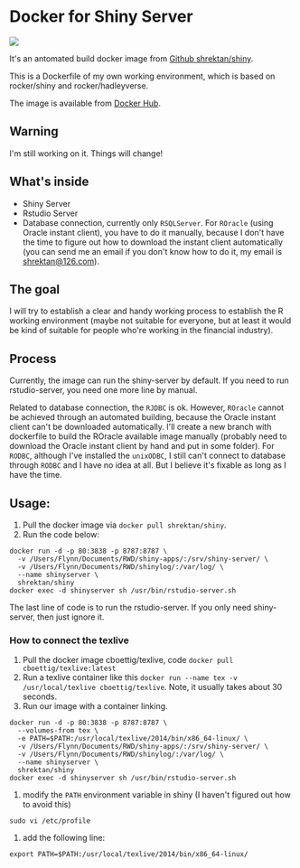 Docker for Shiny Server
=======================

[![](https://images.microbadger.com/badges/image/shrektan/shiny.svg)](https://microbadger.com/images/shrektan/shiny "Get your own image badge on microbadger.com")

It's an antomated build docker image from [Github shrektan/shiny](https://github.com/shrektan/shiny).

This is a Dockerfile of my own working environment, which is based on rocker/shiny and rocker/hadleyverse. 

The image is available from [Docker Hub](https://hub.docker.com/r/shrektan/shiny/).

## Warning

I'm still working on it. Things will change!

## What's inside

- Shiny Server
- Rstudio Server
- Database connection, currently only `RSQLServer`. For `ROracle` (using Oracle instant client), you have to do it manually, because I don't have the time to figure out how to download the instant client automatically (you can send me an email if you don't know how to do it, my email is shrektan@126.com). 

## The goal

I will try to establish a clear and handy working process to establish the R working environment (maybe not suitable for everyone, but at least it would be kind of suitable for people who're working in the financial industry).

## Process

Currently, the image can run the shiny-server by default. If you need to run rstudio-server, you need one more line by manual.

Related to database connection, the `RJDBC` is ok. However, `ROracle` cannot be achieved through an automated building, because the Oracle instant client can't be downloaded automatically. I'll create a new branch with dockerfile to build the ROracle available image manually (probably need to download the Oracle instant client by hand and put in some folder). For `RODBC`, although I've installed the `unixODBC`, I still can't connect to database through `RODBC` and I have no idea at all. But I believe it's fixable as long as I have the time.

## Usage:

1. Pull the docker image via `docker pull shrektan/shiny`.
1. Run the code below:  
```
docker run -d -p 80:3838 -p 8787:8787 \
  -v /Users/Flynn/Documents/RWD/shiny-apps/:/srv/shiny-server/ \
  -v /Users/Flynn/Documents/RWD/shinylog/:/var/log/ \
  --name shinyserver \
  shrektan/shiny
docker exec -d shinyserver sh /usr/bin/rstudio-server.sh
```
The last line of code is to run the rstudio-server. If you only need shiny-server, then just ignore it.

### How to connect the texlive

1. Pull the docker image cboettig/texlive, code `docker pull cboettig/texlive:latest`
1. Run a texlive container like this `docker run --name tex -v /usr/local/texlive cboettig/texlive`. Note, it usually takes about 30 seconds.
1. Run our image with a container linking.  
```
docker run -d -p 80:3838 -p 8787:8787 \
  --volumes-from tex \
  -e PATH=$PATH:/usr/local/texlive/2014/bin/x86_64-linux/ \
  -v /Users/Flynn/Documents/RWD/shiny-apps/:/srv/shiny-server/ \
  -v /Users/Flynn/Documents/RWD/shinylog/:/var/log/ \
  --name shinyserver \
  shrektan/shiny
docker exec -d shinyserver sh /usr/bin/rstudio-server.sh
```
1. modify the `PATH` environment variable in shiny (I haven't figured out how to avoid this)
```
sudo vi /etc/profile
```
1. add the following line:  
```
export PATH=$PATH:/usr/local/texlive/2014/bin/x86_64-linux/
```
